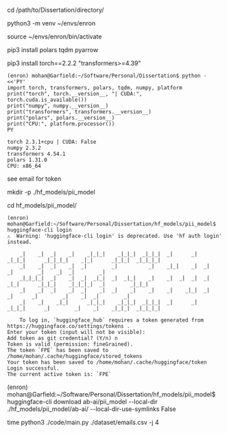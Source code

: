 cd /path/to/Dissertation/directory/


python3 -m venv ~/envs/enron


source ~/envs/enron/bin/activate


pip3 install polars tqdm pyarrow


pip3 install torch==2.2.2 "transformers>=4.39"


```
(enron) mohan@Garfield:~/Software/Personal/Dissertation$ python - <<'PY'
import torch, transformers, polars, tqdm, numpy, platform
print("torch", torch.__version__, "| CUDA:", torch.cuda.is_available())
print("numpy", numpy.__version__)
print("transformers", transformers.__version__)
print("polars", polars.__version__)
print("CPU:", platform.processor())
PY
```


```
torch 2.3.1+cpu | CUDA: False
numpy 2.3.2
transformers 4.54.1
polars 1.31.0
CPU: x86_64
```

see email for token


mkdir -p ./hf_models/pii_model


cd hf_models/pii_model/


```
(enron) mohan@Garfield:~/Software/Personal/Dissertation/hf_models/pii_model$ huggingface-cli login
⚠️  Warning: 'huggingface-cli login' is deprecated. Use 'hf auth login' instead.

    _|    _|  _|    _|    _|_|_|    _|_|_|  _|_|_|  _|      _|    _|_|_|      _|_|_|_|    _|_|      _|_|_|  _|_|_|_|
    _|    _|  _|    _|  _|        _|          _|    _|_|    _|  _|            _|        _|    _|  _|        _|
    _|_|_|_|  _|    _|  _|  _|_|  _|  _|_|    _|    _|  _|  _|  _|  _|_|      _|_|_|    _|_|_|_|  _|        _|_|_|
    _|    _|  _|    _|  _|    _|  _|    _|    _|    _|    _|_|  _|    _|      _|        _|    _|  _|        _|
    _|    _|    _|_|      _|_|_|    _|_|_|  _|_|_|  _|      _|    _|_|_|      _|        _|    _|    _|_|_|  _|_|_|_|

    To log in, `huggingface_hub` requires a token generated from https://huggingface.co/settings/tokens .
Enter your token (input will not be visible): 
Add token as git credential? (Y/n) n
Token is valid (permission: fineGrained).
The token `FPE` has been saved to /home/mohan/.cache/huggingface/stored_tokens
Your token has been saved to /home/mohan/.cache/huggingface/token
Login successful.
The current active token is: `FPE`
```


(enron) mohan@Garfield:~/Software/Personal/Dissertation/hf_models/pii_model$ huggingface-cli download ab-ai/pii_model --local-dir ./hf_models/pii_model/ab-ai/ --local-dir-use-symlinks False



time python3 ./code/main.py ./dataset/emails.csv -j 4
